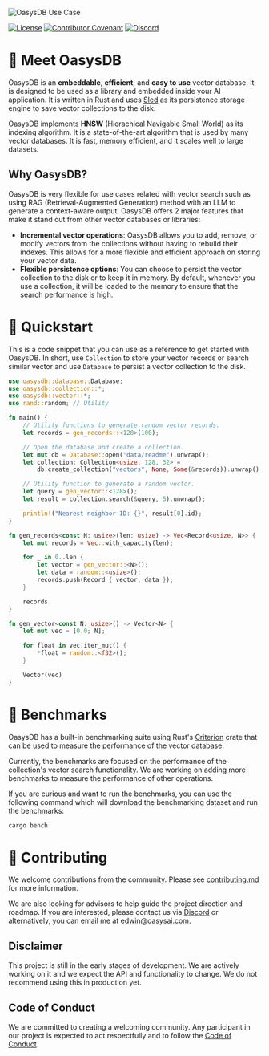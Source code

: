 ![OasysDB Use Case](https://i.postimg.cc/k4x4Q55k/banner.png)

[![License](https://img.shields.io/badge/License-Apache_2.0-blue.svg?style=for-the-badge)](https://opensource.org/licenses/Apache-2.0)
[![Contributor Covenant](https://img.shields.io/badge/Contributor%20Covenant-2.1-4baaaa.svg?style=for-the-badge)](/docs/code_of_conduct.md)
[![Discord](https://img.shields.io/discord/1182432298382131200?logo=discord&logoColor=%23ffffff&label=Discord&style=for-the-badge)](https://discord.gg/bDhQrkqNP4)

# 👋 Meet OasysDB

OasysDB is an **embeddable**, **efficient**, and **easy to use** vector database. It is designed to be used as a library and embedded inside your AI application. It is written in Rust and uses [Sled](https://docs.rs/sled) as its persistence storage engine to save vector collections to the disk.

OasysDB implements **HNSW** (Hierachical Navigable Small World) as its indexing algorithm. It is a state-of-the-art algorithm that is used by many vector databases. It is fast, memory efficient, and it scales well to large datasets.

## Why OasysDB?

OasysDB is very flexible for use cases related with vector search such as using RAG (Retrieval-Augmented Generation) method with an LLM to generate a context-aware output. OasysDB offers 2 major features that make it stand out from other vector databases or libraries:

- **Incremental vector operations**: OasysDB allows you to add, remove, or modify vectors from the collections without having to rebuild their indexes. This allows for a more flexible and efficient approach on storing your vector data.
- **Flexible persistence options**: You can choose to persist the vector collection to the disk or to keep it in memory. By default, whenever you use a collection, it will be loaded to the memory to ensure that the search performance is high.

# 🚀 Quickstart

This is a code snippet that you can use as a reference to get started with OasysDB. In short, use `Collection` to store your vector records or search similar vector and use `Database` to persist a vector collection to the disk.

```rust
use oasysdb::database::Database;
use oasysdb::collection::*;
use oasysdb::vector::*;
use rand::random; // Utility

fn main() {
    // Utility functions to generate random vector records.
    let records = gen_records::<128>(100);

    // Open the database and create a collection.
    let mut db = Database::open("data/readme").unwrap();
    let collection: Collection<usize, 128, 32> =
        db.create_collection("vectors", None, Some(&records)).unwrap();

    // Utility function to generate a random vector.
    let query = gen_vector::<128>();
    let result = collection.search(&query, 5).unwrap();

    println!("Nearest neighbor ID: {}", result[0].id);
}

fn gen_records<const N: usize>(len: usize) -> Vec<Record<usize, N>> {
    let mut records = Vec::with_capacity(len);

    for _ in 0..len {
        let vector = gen_vector::<N>();
        let data = random::<usize>();
        records.push(Record { vector, data });
    }

    records
}

fn gen_vector<const N: usize>() -> Vector<N> {
    let mut vec = [0.0; N];

    for float in vec.iter_mut() {
        *float = random::<f32>();
    }

    Vector(vec)
}
```

# 🏁 Benchmarks

OasysDB has a built-in benchmarking suite using Rust's [Criterion](https://docs.rs/criterion) crate that can be used to measure the performance of the vector database.

Currently, the benchmarks are focused on the performance of the collection's vector search functionality. We are working on adding more benchmarks to measure the performance of other operations.

If you are curious and want to run the benchmarks, you can use the following command which will download the benchmarking dataset and run the benchmarks:

```bash
cargo bench
```

# 🤝 Contributing

We welcome contributions from the community. Please see [contributing.md](/docs/contributing.md) for more information.

We are also looking for advisors to help guide the project direction and roadmap. If you are interested, please contact us via [Discord](https://discord.gg/bDhQrkqNP4) or alternatively, you can email me at edwin@oasysai.com.

## Disclaimer

This project is still in the early stages of development. We are actively working on it and we expect the API and functionality to change. We do not recommend using this in production yet.

## Code of Conduct

We are committed to creating a welcoming community. Any participant in our project is expected to act respectfully and to follow the [Code of Conduct](/docs/code_of_conduct.md).
